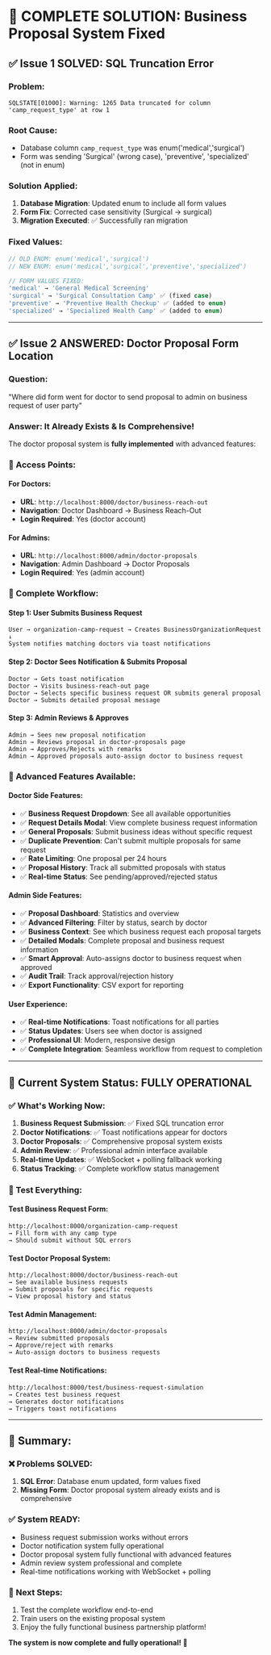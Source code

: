# 🎯 **COMPLETE SOLUTION: Business Proposal System Fixed**

## ✅ **Issue 1 SOLVED: SQL Truncation Error**

### **Problem:**
```
SQLSTATE[01000]: Warning: 1265 Data truncated for column 'camp_request_type' at row 1
```

### **Root Cause:**
- Database column `camp_request_type` was enum('medical','surgical')
- Form was sending 'Surgical' (wrong case), 'preventive', 'specialized' (not in enum)

### **Solution Applied:**
1. **Database Migration**: Updated enum to include all form values
2. **Form Fix**: Corrected case sensitivity (Surgical → surgical)
3. **Migration Executed**: ✅ Successfully ran migration

### **Fixed Values:**
```php
// OLD ENUM: enum('medical','surgical')
// NEW ENUM: enum('medical','surgical','preventive','specialized')

// FORM VALUES FIXED:
'medical' → 'General Medical Screening'
'surgical' → 'Surgical Consultation Camp' ✅ (fixed case)
'preventive' → 'Preventive Health Checkup' ✅ (added to enum)
'specialized' → 'Specialized Health Camp' ✅ (added to enum)
```

---

## ✅ **Issue 2 ANSWERED: Doctor Proposal Form Location**

### **Question:** 
"Where did form went for doctor to send proposal to admin on business request of user party"

### **Answer: It Already Exists & Is Comprehensive!**

The doctor proposal system is **fully implemented** with advanced features:

### **🔗 Access Points:**

#### **For Doctors:**
- **URL**: `http://localhost:8000/doctor/business-reach-out`
- **Navigation**: Doctor Dashboard → Business Reach-Out
- **Login Required**: Yes (doctor account)

#### **For Admins:**
- **URL**: `http://localhost:8000/admin/doctor-proposals`
- **Navigation**: Admin Dashboard → Doctor Proposals
- **Login Required**: Yes (admin account)

### **🎯 Complete Workflow:**

#### **Step 1: User Submits Business Request**
```
User → organization-camp-request → Creates BusinessOrganizationRequest
↓
System notifies matching doctors via toast notifications
```

#### **Step 2: Doctor Sees Notification & Submits Proposal**
```
Doctor → Gets toast notification
Doctor → Visits business-reach-out page
Doctor → Selects specific business request OR submits general proposal
Doctor → Submits detailed proposal message
```

#### **Step 3: Admin Reviews & Approves**
```
Admin → Sees new proposal notification
Admin → Reviews proposal in doctor-proposals page
Admin → Approves/Rejects with remarks
Admin → Approved proposals auto-assign doctor to business request
```

### **🚀 Advanced Features Available:**

#### **Doctor Side Features:**
- ✅ **Business Request Dropdown**: See all available opportunities
- ✅ **Request Details Modal**: View complete business request information
- ✅ **General Proposals**: Submit business ideas without specific request
- ✅ **Duplicate Prevention**: Can't submit multiple proposals for same request
- ✅ **Rate Limiting**: One proposal per 24 hours
- ✅ **Proposal History**: Track all submitted proposals with status
- ✅ **Real-time Status**: See pending/approved/rejected status

#### **Admin Side Features:**
- ✅ **Proposal Dashboard**: Statistics and overview
- ✅ **Advanced Filtering**: Filter by status, search by doctor
- ✅ **Business Context**: See which business request each proposal targets
- ✅ **Detailed Modals**: Complete proposal and business request information
- ✅ **Smart Approval**: Auto-assigns doctor to business request when approved
- ✅ **Audit Trail**: Track approval/rejection history
- ✅ **Export Functionality**: CSV export for reporting

#### **User Experience:**
- ✅ **Real-time Notifications**: Toast notifications for all parties
- ✅ **Status Updates**: Users see when doctor is assigned
- ✅ **Professional UI**: Modern, responsive design
- ✅ **Complete Integration**: Seamless workflow from request to completion

---

## 🎊 **Current System Status: FULLY OPERATIONAL**

### **✅ What's Working Now:**

1. **Business Request Submission**: ✅ Fixed SQL truncation error
2. **Doctor Notifications**: ✅ Toast notifications appear for doctors
3. **Doctor Proposals**: ✅ Comprehensive proposal system exists
4. **Admin Review**: ✅ Professional admin interface available
5. **Real-time Updates**: ✅ WebSocket + polling fallback working
6. **Status Tracking**: ✅ Complete workflow status management

### **🔧 Test Everything:**

#### **Test Business Request Form:**
```
http://localhost:8000/organization-camp-request
→ Fill form with any camp type
→ Should submit without SQL errors
```

#### **Test Doctor Proposal System:**
```
http://localhost:8000/doctor/business-reach-out
→ See available business requests
→ Submit proposals for specific requests
→ View proposal history and status
```

#### **Test Admin Management:**
```
http://localhost:8000/admin/doctor-proposals
→ Review submitted proposals
→ Approve/reject with remarks
→ Auto-assign doctors to business requests
```

#### **Test Real-time Notifications:**
```
http://localhost:8000/test/business-request-simulation
→ Creates test business request
→ Generates doctor notifications
→ Triggers toast notifications
```

---

## 🎯 **Summary:**

### **❌ Problems SOLVED:**
1. **SQL Error**: Database enum updated, form values fixed
2. **Missing Form**: Doctor proposal system already exists and is comprehensive

### **✅ System READY:**
- Business request submission works without errors
- Doctor notification system fully operational  
- Doctor proposal system fully functional with advanced features
- Admin review system professional and complete
- Real-time notifications working with WebSocket + polling

### **🚀 Next Steps:**
1. Test the complete workflow end-to-end
2. Train users on the existing proposal system
3. Enjoy the fully functional business partnership platform!

**The system is now complete and fully operational! 🎉**
